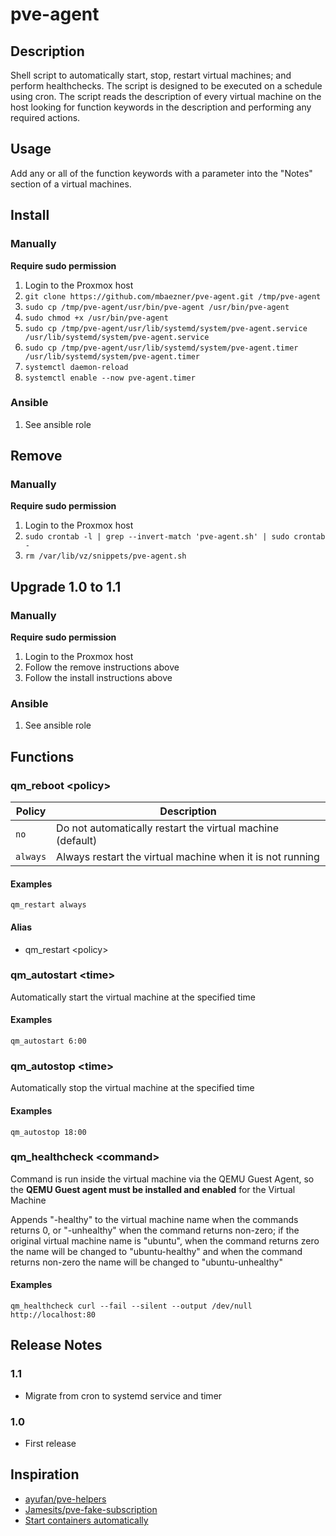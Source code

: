 # pve-agent

## Description

Shell script to automatically start, stop, restart virtual machines; and perform healthchecks.  The script is designed to be executed on a schedule using cron.  The script reads the description of every virtual machine on the host looking for function keywords in the description and performing any required actions.

## Usage

Add any or all of the function keywords with a parameter into the "Notes" section of a virtual machines.

## Install

### Manually 

**Require sudo permission**

1. Login to the Proxmox host
2. `git clone https://github.com/mbaezner/pve-agent.git /tmp/pve-agent`
3. `sudo cp /tmp/pve-agent/usr/bin/pve-agent /usr/bin/pve-agent`
4. `sudo chmod +x /usr/bin/pve-agent`
5. `sudo cp /tmp/pve-agent/usr/lib/systemd/system/pve-agent.service /usr/lib/systemd/system/pve-agent.service`
6. `sudo cp /tmp/pve-agent/usr/lib/systemd/system/pve-agent.timer /usr/lib/systemd/system/pve-agent.timer`
7. `systemctl daemon-reload`
8. `systemctl enable --now pve-agent.timer`

### Ansible

1. See ansible role

## Remove

### Manually

**Require sudo permission**

1. Login to the Proxmox host
2. `sudo crontab -l | grep --invert-match 'pve-agent.sh' | sudo crontab -`
3. `rm /var/lib/vz/snippets/pve-agent.sh`

## Upgrade 1.0 to 1.1

### Manually

**Require sudo permission**

1. Login to the Proxmox host
2. Follow the remove instructions above
4. Follow the install instructions above

### Ansible

1. See ansible role

## Functions

### qm_reboot \<policy\>

| Policy   | Description                                                    |
| -------- | -------------------------------------------------------------- |
| `no`     | Do not automatically restart the virtual machine (default) |
| `always` | Always restart the virtual machine when it is not running      |

#### Examples

``` shell
qm_restart always
```

#### Alias

- qm_restart \<policy\>

### qm_autostart \<time\>

Automatically start the virtual machine at the specified time

#### Examples

``` shell
qm_autostart 6:00
```

### qm_autostop \<time\>

Automatically stop the virtual machine at the specified time

#### Examples

``` shell
qm_autostop 18:00
```

### qm_healthcheck \<command\>

Command is run inside the virtual machine via the QEMU Guest Agent, so the **QEMU Guest agent must be installed and enabled** for the Virtual Machine

Appends "-healthy" to the virtual machine name when the commands returns 0, or "-unhealthy" when the command returns non-zero; if the original virtual machine name is "ubuntu", when the command returns zero the name will be changed to "ubuntu-healthy" and when the command returns non-zero the name will be changed to "ubuntu-unhealthy"

#### Examples

``` shell
qm_healthcheck curl --fail --silent --output /dev/null http://localhost:80
```

## Release Notes

### 1.1

- Migrate from cron to systemd service and timer

### 1.0

- First release

## Inspiration

- [ayufan/pve-helpers](https://github.com/ayufan/pve-helpers)
- [Jamesits/pve-fake-subscription](https://github.com/Jamesits/pve-fake-subscription)
- [Start containers automatically](https://docs.docker.com/config/containers/start-containers-automatically/#use-a-restart-policy)
